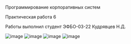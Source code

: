 Программирование корпоративных систем

Практическая работа 6

Работы выполнил студент ЭФБО-03-22 Кудрявцев Н.Д.

![image](https://github.com/user-attachments/assets/62fe9dae-c9e4-485d-9919-b1ea7b9b8c5e)
![image](https://github.com/user-attachments/assets/079374ea-8cda-4ae7-bbd5-44cb74232af0)
![image](https://github.com/user-attachments/assets/d044761d-57fe-4b27-897d-00c0ea037f39)
![image](https://github.com/user-attachments/assets/6b26049b-3eb6-40cb-a1f6-df285b0908b7)


